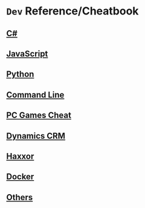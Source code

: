 
**`Dev` Reference/Cheatbook**
===

## [**C#**](https://devcheat.github.io/cs/)
## [**JavaScript**](https://devcheat.github.io/js/)
## [**Python**](https://devcheat.github.io/py/)
## [**Command Line**](https://devcheat.github.io/cli/)
## [**PC Games Cheat**](https://devcheat.github.io/pcgames/)
## [**Dynamics CRM**](https://devcheat.github.io/crm/)
## [**Haxxor**](https://devcheat.github.io/haxxor/)
## [**Docker**](https://devcheat.github.io/docker/)
## [**Others**](https://devcheat.github.io/others/)


